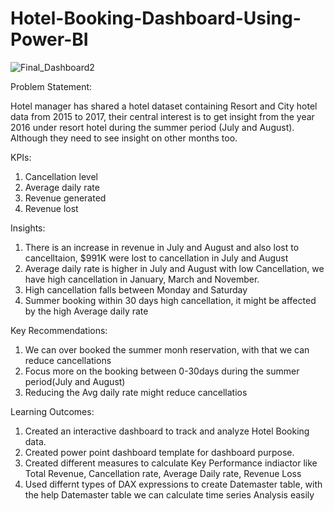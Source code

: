 # Hotel-Booking-Dashboard-Using-Power-BI

![Final_Dashboard2](https://github.com/Parashu96/Hotel-Booking-Dashboard-Using-Power-BI/assets/121815820/22e8a500-1a2f-4d7f-a3b8-48c076040037)

Problem Statement: 

Hotel manager has shared a hotel dataset containing Resort and City hotel data from 2015 to 2017, their central interest is to get insight from the year 2016 under resort hotel during the summer period (July and August). Although they need to see insight on other months too.
 
 KPIs: 
 1) Cancellation level
 2) Average daily rate
 3) Revenue generated
 4) Revenue lost

Insights:

1) There is an increase in revenue in July and August and also lost to cancelltaion, $991K were lost to cancellation in July and August
2) Average daily rate is higher in July and August with low Cancellation, we have high cancellation in January, March and  November.
3) High cancellation falls between  Monday and Saturday 
4) Summer booking within 30 days high cancellation, it might be affected by the high Average daily rate

Key Recommendations:

1) We can over booked the summer monh reservation, with that we can reduce cancellations
2) Focus more on the booking between 0-30days during the summer period(July and August)
3) Reducing the Avg daily rate  might reduce cancellatios

Learning Outcomes:

1) Created an interactive dashboard to track and analyze Hotel Booking data.
2) Created power point dashboard template for  dashboard purpose.
3) Created different measures to calculate Key Performance indiactor like Total Revenue, Cancellation rate, Average Daily rate, Revenue Loss
4) Used differnt types of DAX expressions to create Datemaster table, with the help Datemaster table we can calculate time series Analysis easily

